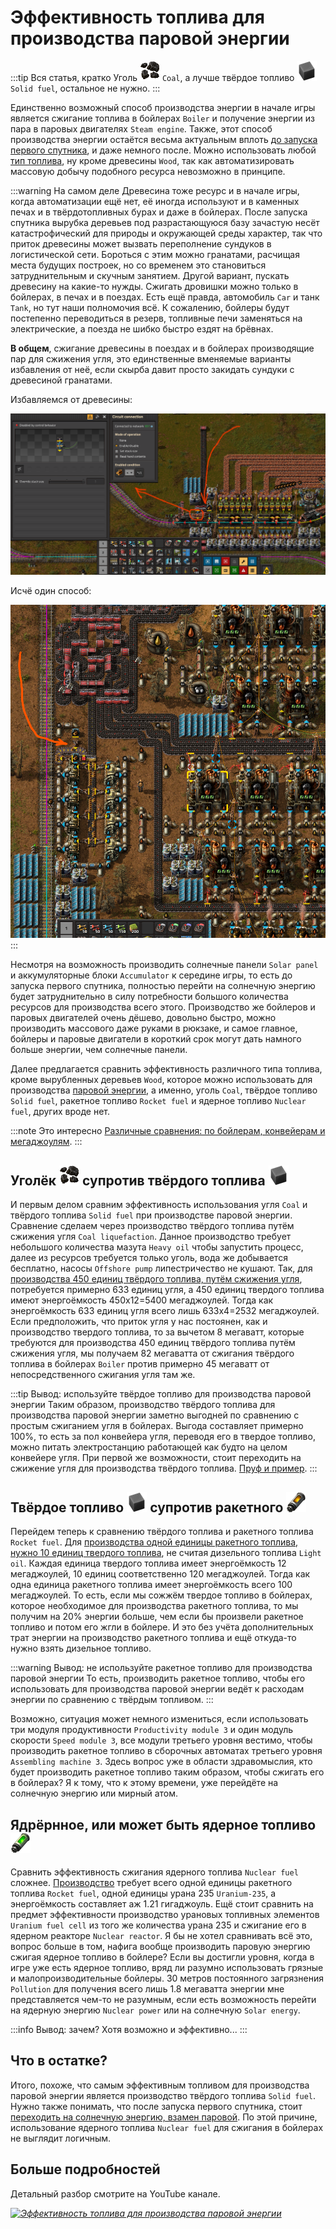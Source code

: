 # Эффективность топлива для производства паровой энергии

:::tip Вся статья, кратко
Уголь *![Coal](../_icons/coal.png)* `Coal`, а лучше твёрдое топливо *![Solid fuel](../_icons/solid-fuel.png)* `Solid fuel`, остальное не нужно.
:::

Единственно возможный способ производства энергии в начале игры является сжигание топлива в бойлерах `Boiler` и получение энергии из пара в паровых двигателях `Steam engine`. Также, этот способ производства энергии остаётся весьма актуальным вплоть [до запуска первого спутника](../HowToStartNewGame/README.md), и даже немного после. Можно использовать любой [тип топлива](https://wiki.factorio.com/Fuel), ну кроме древесины `Wood`, так как автоматизировать массовую добычу подобного ресурса невозможно в принципе.

:::warning На самом деле
Древесина тоже ресурс и в начале игры, когда автоматизации ещё нет, её иногда используют и в каменных печах и в твёрдотопливных бурах и даже в бойлерах. После запуска спутника вырубка деревьев под разрастающуюся базу зачастую несёт катастрофический для природы и окружающей среды характер, так что приток древесины может вызвать переполнение сундуков в логистической сети. Бороться с этим можно гранатами, расчищая места будущих построек, но со временем это становиться затруднительным и скучным занятием. Другой вариант, пускать древесину на какие-то нужды. Сжигать дровишки можно только в бойлерах, в печах и в поездах. Есть ещё правда, автомобиль `Car` и танк `Tank`, но тут наши полномочия всё. К сожалению, бойлеры будут постепенно переводиться в резерв, топливные печи заменяться на электрические, а поезда не шибко быстро ездят на брёвнах.

**В общем**, сжигание древесины в поездах и в бойлерах производящие пар для сжижения угля, это единственные вменяемые варианты избавления от неё, если скырба давит просто закидать сундуки с древесиной гранатами.

Избавляемся от древесины:

![Избавляемся от древесины](../_images/PowerProduction/EfficientFuelForSteamPower.01.png)

Исчё один способ:

![Избавляемся от древесины](../_images/PowerProduction/EfficientFuelForSteamPower.02.png)
:::

Несмотря на возможность производить солнечные панели `Solar panel` и аккумуляторные блоки `Accumulator` к середине игры, то есть до запуска первого спутника, полностью перейти на солнечную энергию будет затруднительно в силу потребности большого количества ресурсов для производства всего этого. Производство же бойлеров и паровых двигателей очень дёшево, довольно быстро, можно производить массового даже руками в рюкзаке, и самое главное, бойлеры и паровые двигатели в короткий срок могут дать намного больше энергии, чем солнечные панели.

Далее предлагается сравнить эффективность различного типа топлива, кроме вырубленных деревьев `Wood`, которое можно использовать для производства [паровой энергии](SteamPower.md), а именно, уголь `Coal`, твёрдое топливо `Solid fuel`, ракетное топливо `Rocket fuel` и ядерное топливо `Nuclear fuel`, других вроде нет.

:::note Это интересно
[Различные сравнения: по бойлерам, конвейерам и мегаджоулям](https://factoriocheatsheet.com/#basic-power).
:::

## Уголёк *![coal](../_icons/coal.png)* супротив твёрдого топлива *![solid-fuel](../_icons/solid-fuel.png)*

И первым делом сравним эффективность использования угля `Coal` и твёрдого топлива `Solid fuel` при производстве паровой энергии. Сравнение сделаем через производство твёрдого топлива путём сжижения угля `Coal liquefaction`. Данное производство требует небольшого количества мазута `Heavy oil` чтобы запустить процесс, далее из ресурсов требуется только уголь, вода же добывается бесплатно, насосы `Offshore pump` липестричество не кушают. Так, для [производства 450 единиц твёрдого топлива, путём сжижения угля](https://kirkmcdonald.github.io/calc.html#data=1-1-19&rp=4&cp=4&min=3&p=coal&belt=fast-transport-belt&items=solid-fuel:r:450), потребуется примерно 633 единиц угля, а 450 единиц твердого топлива имеют энергоёмкость 450x12=5400 мегаджоулей. Тогда как энергоёмкость 633 единиц угля всего лишь 633x4=2532 мегаджоулей. Если предположить, что приток угля у нас постоянен, как и производство твердого топлива, то за вычетом 8 мегаватт, которые требуются для производства 450 единиц твёрдого топлива путём сжижения угля, мы получаем 82 мегаватта от сжигания твёрдого топлива в бойлерах `Boiler` против примерно 45 мегаватт от непосредственного сжигания угля там же.

:::tip Вывод: используйте твёрдое топливо для производства паровой энергии
Таким образом, производство твёрдого топлива для производства паровой энергии заметно выгодней по сравнению с простым сжиганием угля в бойлерах. Выгода составляет примерно 100%, то есть за пол конвейера угля, переводя его в твердое топливо, можно питать электростанцию работающей как будто на целом конвейере угля. При первой же возможности, стоит переходить на сжижение угля для производства твёрдого топлива. [Пруф и пример](UpgradingSteamPower.md).
:::

## Твёрдое топливо *![solid-fuel](../_icons/solid-fuel.png)* супротив ракетного *![rocket-fuel](../_icons/rocket-fuel.png)*

Перейдем теперь к сравнению твёрдого топлива и ракетного топлива `Rocket fuel`. Для [производства одной единицы ракетного топлива, нужно 10 единиц твердого топлива](https://kirkmcdonald.github.io/calc.html#data=1-1-19&rp=4&cp=4&min=3&p=coal&belt=fast-transport-belt&items=rocket-fuel:r:1), не считая дизельного топлива `Light oil`. Каждая единица твердого топлива имеет энергоёмкость 12 мегаджоулей, 10 единиц соответственно 120 мегаджоулей. Тогда как одна единица ракетного топлива имеет энергоёмкость всего 100 мегаджоулей. То есть, если мы сожжём твердое топливо в бойлерах, которое необходимое для производства ракетного топлива, то мы получим на 20% энергии больше, чем если бы произвели ракетное топливо и потом его жгли в бойлере. И это без учёта дополнительных трат энергии на производство ракетного топлива и ещё откуда-то нужно взять дизельное топливо.

:::warning Вывод: не используйте ракетное топливо для производства паровой энергии
То есть, производить ракетное топливо, чтобы его использовать для производства паровой энергии ведёт к расходам энергии по сравнению с твёрдым топливом.
:::

Возможно, ситуация может немного измениться, если использовать три модуля продуктивности `Productivity module 3` и один модуль скорости `Speed module 3`, все модули третьего уровня вестимо, чтобы производить ракетное топливо в сборочных автоматах третьего уровня `Assembling machine 3`. Здесь вопрос уже в области здравомыслия, кто будет производить ракетное топливо таким образом, чтобы сжигать его в бойлерах? Я к тому, что к этому времени, уже перейдёте на солнечную энергию или мирный атом.

## Ядрёрнное, или может быть ядерное топливо *![nuclear-fuel](../_icons/nuclear-fuel.png)*

Сравнить эффективность сжигания ядерного топлива `Nuclear fuel` сложнее. [Производство](https://kirkmcdonald.github.io/calc.html#data=1-1-19&rp=4&cp=4&min=3&p=coal&belt=fast-transport-belt&items=nuclear-fuel:r:1) требует всего одной единицы ракетного топлива `Rocket fuel`, одной единицы урана 235 `Uranium-235`, а энергоёмкость составляет аж 1.21 гигаджоуль. Ещё стоит сравнить на предмет эффективности производство урановых топливных элементов `Uranium fuel cell` из того же количества урана 235 и сжигание его в ядерном реакторе `Nuclear reactor`. Я бы не хотел сравнивать всё это, вопрос больше в том, нафига вообще производить паровую энергию сжигая ядерное топливо в бойлере? Если вы достигли уровня, когда в игре уже есть ядерное топливо, вряд ли разумно использовать грязные и малопроизводительные бойлеры. 30 метров постоянного загрязнения `Pollution` для получения всего лишь 1.8 мегаватта энергии мне представляется чем-то не разумным, если есть возможность перейти на ядерную энергию `Nuclear power` или на солнечную `Solar energy`.

:::info Вывод: зачем?
Хотя возможно и эффективно...
:::

## Что в остатке?

Итого, похоже, что самым эффективным топливом для производства паровой энергии является производство твёрдого топлива `Solid fuel`. Нужно также понимать, что после запуска первого спутника, стоит [переходить на солнечную энергию, взамен паровой](README.md#этап-второй-и-корованы-ракет). По этой причине, использование ядерного топлива `Nuclear fuel` для сжигания в бойлерах не выглядит логичным.

## Больше подробностей

Детальный разбор смотрите на YouTube канале.

[*![Эффективность топлива для производства паровой энергии](http://img.youtube.com/vi/avZhWqnDwHI/0.jpg)*](http://www.youtube.com/watch?v=avZhWqnDwHI)
